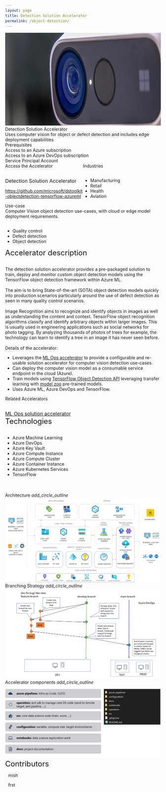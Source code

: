 ```yaml
---
layout: page
title: Detection Solution Accelerator
permalink: /object-detection/
---
```


<div>
    <div class="title-photo">
          <img src="/images/object-detection/CLO19_azureKinectDK_008.jpg" alt="logo" height="300" style="width:100%;">
    </div>
    <div class="title">Detection Solution Accelerator</div>
    <div class="paragraph">Uses computer vision for object or defect detection and includes edge deployment capabilities</div>
    <div class="category">Prerequisites</div>
    <div class="prerequisites">
        <div class="prerequisites-card">Access to an Azure subscription</div>
        <div class="prerequisites-card">Access to an Azure DevOps subscription</div>
        <div class="prerequisites-card">Service Principal Account</div>
    </div>
    <div style="width:100%; display: flex;">
        <div style="width:50%;">
            <div class="category">Access the Accelerator</div>            
            <div class="toolkit-checkbox" style="width:100%; margin-top: 30px;">
                <label class="label" style="font-size:16px;">Detection Solution Accelerator</label>
                <p>
                    <a href="https://github.com/microsoft/dstoolkit-objectdetection-tensorflow-azureml" target="_blank">https://github.com/microsoft/dstoolkit-objectdetection-tensorflow-azureml</a>
                </p>   
            </div>
        </div>
        <div style="width:50%;">
            <div class="category">Industries</div>
            <ul  style="margin-top: 30px;">
                <li>Manufacturing</li>
                <li>Retail</li>
                <li>Health</li>
                <li>Aviation</li>
            </ul>  
        </div>
    </div>
    <div class="category">Use-case</div>
    Computer Vision object detection use-cases, with cloud or edge model deployment requirements.
    <ul style="margin-top: 30px;">
        <li>Quality control</li>
        <li>Defect detection</li>
        <li>Object detection</li>
    </ul>
    <div class="category" style="font-size:24px;">Accelerator description</div>
    <p style="margin-top: 30px; text-decoration: none;">
        The detection solution accelerator provides a pre-packaged solution to train, deploy and monitor custom object detection models using the TensorFlow object detection framework within Azure ML.
        <br/><br/>
        The aim is to bring State-of-the-art (SOTA) object detection models quickly into production scenarios particularly around the use of defect detection as seen in many quality control scenarios.
        <br/><br/>
        Image Recognition aims to recognize and identify objects in images as well as understanding the content and context. TensorFlow object recognition algorithms classify and identify arbitrary objects within larger images. This is usually used in engineering applications such as social networks for photo tagging. By analyzing thousands of photos of trees for example, the technology can learn to identify a tree in an image it has never seen before. 
        <br/><br/>
        Details of the accelerator:
<ul>
    <li>Leverages the <a href="/ml-ops/" target="_blank">ML Ops accelerator</a> to provide a configurable and re-usable solution accelerator for computer vision detection use-cases.</li>
    <li>Can deploy the computer vision model as a consumable service endpoint in the cloud (Azure). </li>
    <li>Train models using <a href="https://github.com/tensorflow/models/tree/master/research/object_detection" target="_blank">TensorFlow Object Detection API</a> leveraging transfer learning with <a href="https://github.com/tensorflow/models/blob/master/research/object_detection/g3doc/tf2_detection_zoo.md" target="_blank">model zoo</a> pre-trained models. </li>
    <li>Uses Azure ML, Azure DevOps and TensorFlow. </li>
</ul>
    </p>
    <div style="width:100%; display: flex;">
        <div style="width:50%;">
            <div class="category">Related Accelerators</div>
            <div class="toolkit-checkbox" style="width:100%; margin-top: 30px;">
                <label style="font-size:16px;">
                    <a href="/ml-ops/" target="_blank">ML Ops solution accelerator</a>
                </label>
            </div>
        </div>
    </div>
    <div class="category" style="font-size:24px;">Technologies</div>
    <ul style="margin-top: 30px;">
        <li>Azure Machine Learning</li>
        <li>Azure DevOps</li>
        <li>Azure Key Vault</li>
        <li>Azure Compute Instance</li>
        <li>Azure Compute Cluster</li>
        <li>Azure Container Instance</li>
        <li>Azure Kubernetes Services</li>
        <li>TensorFlow</li>
    </ul>
    <div style="margin-top:50px;"> 
        <div class="accelerator-acordeon">
            Architecture
            <i class="material-icons" style="margin-bottom:0px; cursor: pointer;">add_circle_outline</i>
        </div>
        <img src="/images/object-detection/Architecture.png" alt="architecture">
        <div class="accelerator-acordeon">
            Branching Strategy
            <i class="material-icons" style="margin-bottom:0px; cursor: pointer;">add_circle_outline</i>
        </div>
        <img src="/images/object-detection/Branching-Strategy.png" alt="Branching Strategy">
        <div class="accelerator-acordeon">
            Accelerator components
            <i class="material-icons" style="margin-bottom:0px; cursor: pointer;">add_circle_outline</i>
        </div>
        <img src="/images/object-detection/Code-blueprint.png" alt="Code blueprint">
    </div>
    <div class="category" style="font-size:24px;">Contributors</div>
    <div class="accelerator-contributors">
        <div class="accelerator-contributor">
            <div class="accelerator-contributor-image"> 
            </div>
            <div style="margin-left:10px;">
                <p class="accelerator-contributor-text">mish</p>
            </div>
        </div>
        <div class="accelerator-contributor">
            <div class="accelerator-contributor-image"> 
            </div>
            <div style="margin-left:10px;">
                <p class="accelerator-contributor-text">frst</p>
            </div>
        </div>
    </div>
</div>
